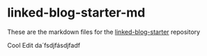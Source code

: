 # linked-blog-starter-md
These are the markdown files for the [linked-blog-starter](https://github.com/matthewwong525/linked-blog-starter) repository

Cool Edit da´fsdjfásdjfadf
